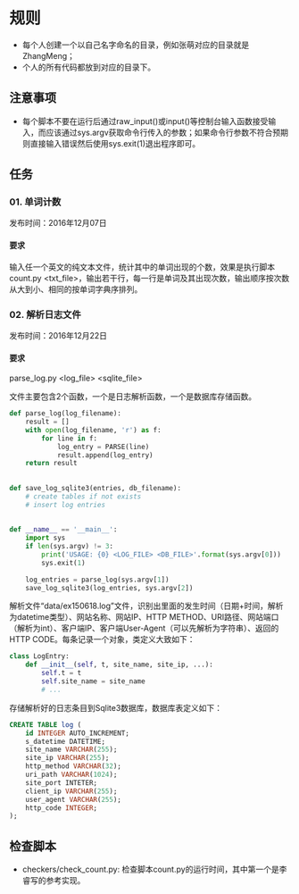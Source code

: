 # 规则

- 每个人创建一个以自己名字命名的目录，例如张萌对应的目录就是ZhangMeng；
- 个人的所有代码都放到对应的目录下。

## 注意事项

- 每个脚本不要在运行后通过raw_input()或input()等控制台输入函数接受输入，而应该通过sys.argv获取命令行传入的参数；如果命令行参数不符合预期则直接输入错误然后使用sys.exit(1)退出程序即可。

## 任务

### 01. 单词计数

发布时间：2016年12月07日

#### 要求
输入任一个英文的纯文本文件，统计其中的单词出现的个数，效果是执行脚本count.py \<txt\_file\>，输出若干行，每一行是单词及其出现次数，输出顺序按次数从大到小、相同的按单词字典序排列。

### 02. 解析日志文件

发布时间：2016年12月22日

#### 要求

parse\_log.py \<log\_file\> \<sqlite_file\>

文件主要包含2个函数，一个是日志解析函数，一个是数据库存储函数。

```python
def parse_log(log_filename):
	result = []
	with open(log_filename, 'r') as f:
		for line in f:
			log_entry = PARSE(line)
			result.append(log_entry)
	return result
	
	
def save_log_sqlite3(entries, db_filename):
	# create tables if not exists
	# insert log entries
	
	
def __name__ == '__main__':
	import sys
	if len(sys.argv) != 3:
		print('USAGE: {0} <LOG_FILE> <DB_FILE>'.format(sys.argv[0]))
		sys.exit(1)
		
	log_entries = parse_log(sys.argv[1])
	save_log_sqlite3(log_entries, sys.argv[2])
```

解析文件“data/ex150618.log”文件，识别出里面的发生时间（日期+时间，解析为datetime类型）、网站名称、网站IP、HTTP METHOD、URI路径、网站端口（解析为int）、客户端IP、客户端User-Agent（可以先解析为字符串）、返回的HTTP CODE。每条记录一个对象，类定义大致如下：

```python
class LogEntry:
	def __init__(self, t, site_name, site_ip, ...):
		self.t = t
		self.site_name = site_name
		# ...
```

存储解析好的日志条目到Sqlite3数据库，数据库表定义如下：

```sql
CREATE TABLE log (
	id INTEGER AUTO_INCREMENT;
	s_datetime DATETIME;
	site_name VARCHAR(255);
	site_ip VARCHAR(255);
	http_method VARCHAR(32);
	uri_path VARCHAR(1024);
	site_port INTETER;
	client_ip VARCHAR(255);
	user_agent VARCHAR(255);
	http_code INTEGER;
);
```

## 检查脚本

- checkers/check_count.py: 检查脚本count.py的运行时间，其中第一个是李睿写的参考实现。
